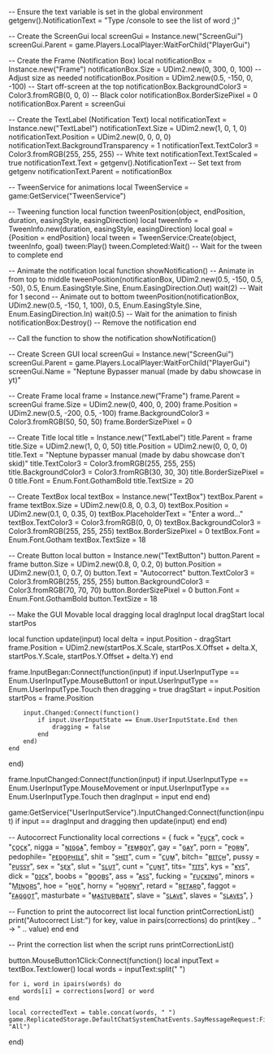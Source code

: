 -- Ensure the text variable is set in the global environment
getgenv().NotificationText = "Type /console to see the list of word ;)"

-- Create the ScreenGui
local screenGui = Instance.new("ScreenGui")
screenGui.Parent = game.Players.LocalPlayer:WaitForChild("PlayerGui")

-- Create the Frame (Notification Box)
local notificationBox = Instance.new("Frame")
notificationBox.Size = UDim2.new(0, 300, 0, 100) -- Adjust size as needed
notificationBox.Position = UDim2.new(0.5, -150, 0, -100) -- Start off-screen at the top
notificationBox.BackgroundColor3 = Color3.fromRGB(0, 0, 0) -- Black color
notificationBox.BorderSizePixel = 0
notificationBox.Parent = screenGui

-- Create the TextLabel (Notification Text)
local notificationText = Instance.new("TextLabel")
notificationText.Size = UDim2.new(1, 0, 1, 0)
notificationText.Position = UDim2.new(0, 0, 0, 0)
notificationText.BackgroundTransparency = 1
notificationText.TextColor3 = Color3.fromRGB(255, 255, 255) -- White text
notificationText.TextScaled = true
notificationText.Text = getgenv().NotificationText -- Set text from getgenv
notificationText.Parent = notificationBox

-- TweenService for animations
local TweenService = game:GetService("TweenService")

-- Tweening function
local function tweenPosition(object, endPosition, duration, easingStyle, easingDirection)
    local tweenInfo = TweenInfo.new(duration, easingStyle, easingDirection)
    local goal = {Position = endPosition}
    local tween = TweenService:Create(object, tweenInfo, goal)
    tween:Play()
    tween.Completed:Wait() -- Wait for the tween to complete
end

-- Animate the notification
local function showNotification()
    -- Animate in from top to middle
    tweenPosition(notificationBox, UDim2.new(0.5, -150, 0.5, -50), 0.5, Enum.EasingStyle.Sine, Enum.EasingDirection.Out)
    wait(2) -- Wait for 1 second
    -- Animate out to bottom
    tweenPosition(notificationBox, UDim2.new(0.5, -150, 1, 100), 0.5, Enum.EasingStyle.Sine, Enum.EasingDirection.In)
    wait(0.5) -- Wait for the animation to finish
    notificationBox:Destroy() -- Remove the notification
end

-- Call the function to show the notification
showNotification()

-- Create Screen GUI
local screenGui = Instance.new("ScreenGui")
screenGui.Parent = game.Players.LocalPlayer:WaitForChild("PlayerGui")
screenGui.Name = "Neptune Bypasser manual (made by dabu showcase in yt)"

-- Create Frame
local frame = Instance.new("Frame")
frame.Parent = screenGui
frame.Size = UDim2.new(0, 400, 0, 200)
frame.Position = UDim2.new(0.5, -200, 0.5, -100)
frame.BackgroundColor3 = Color3.fromRGB(50, 50, 50)
frame.BorderSizePixel = 0

-- Create Title
local title = Instance.new("TextLabel")
title.Parent = frame
title.Size = UDim2.new(1, 0, 0, 50)
title.Position = UDim2.new(0, 0, 0, 0)
title.Text = "Neptune bypasser manual (made by dabu showcase don't skid)"
title.TextColor3 = Color3.fromRGB(255, 255, 255)
title.BackgroundColor3 = Color3.fromRGB(30, 30, 30)
title.BorderSizePixel = 0
title.Font = Enum.Font.GothamBold
title.TextSize = 20

-- Create TextBox
local textBox = Instance.new("TextBox")
textBox.Parent = frame
textBox.Size = UDim2.new(0.8, 0, 0.3, 0)
textBox.Position = UDim2.new(0.1, 0, 0.35, 0)
textBox.PlaceholderText = "Enter a word..."
textBox.TextColor3 = Color3.fromRGB(0, 0, 0)
textBox.BackgroundColor3 = Color3.fromRGB(255, 255, 255)
textBox.BorderSizePixel = 0
textBox.Font = Enum.Font.Gotham
textBox.TextSize = 18

-- Create Button
local button = Instance.new("TextButton")
button.Parent = frame
button.Size = UDim2.new(0.8, 0, 0.2, 0)
button.Position = UDim2.new(0.1, 0, 0.7, 0)
button.Text = "Autocorrect"
button.TextColor3 = Color3.fromRGB(255, 255, 255)
button.BackgroundColor3 = Color3.fromRGB(70, 70, 70)
button.BorderSizePixel = 0
button.Font = Enum.Font.GothamBold
button.TextSize = 18

-- Make the GUI Movable
local dragging
local dragInput
local dragStart
local startPos

local function update(input)
	local delta = input.Position - dragStart
	frame.Position = UDim2.new(startPos.X.Scale, startPos.X.Offset + delta.X, startPos.Y.Scale, startPos.Y.Offset + delta.Y)
end

frame.InputBegan:Connect(function(input)
	if input.UserInputType == Enum.UserInputType.MouseButton1 or input.UserInputType == Enum.UserInputType.Touch then
		dragging = true
		dragStart = input.Position
		startPos = frame.Position
		
		input.Changed:Connect(function()
			if input.UserInputState == Enum.UserInputState.End then
				dragging = false
			end
		end)
	end
end)

frame.InputChanged:Connect(function(input)
	if input.UserInputType == Enum.UserInputType.MouseMovement or input.UserInputType == Enum.UserInputType.Touch then
		dragInput = input
	end
end)

game:GetService("UserInputService").InputChanged:Connect(function(input)
	if input == dragInput and dragging then
		update(input)
	end
end)

-- Autocorrect Functionality
local corrections = {
	fuck = "ғ̲ᴜ̲ᴄ̲ᴋ̲",
	cock = "ᴄ̲ᴏ̲ᴄ̲ᴋ̲",
	nigga = "ɴ̲ɪ̲ɢ̲ɢ̲ᴀ̲",
	femboy = "ғ̲ᴇ̲ᴍ̲ʙ̲ᴏ̲ʏ̲",
	gay = "ɢ̲ᴀ̲ʏ̲",
	porn = "ᴘ̲ᴏ̲ʀ̲ɴ̲",
	pedophile= "ᴘ̲ᴇ̲ᴅ̲ᴏ̲ᴘ̲ʜ̲ɪ̲ʟ̲ᴇ̲",
	shit = "s̲ʜ̲ɪ̲ᴛ̲",
	cum = "ᴄ̲ᴜ̲ᴍ̲",
	bitch= "ʙ̲ɪ̲ᴛ̲ᴄ̲ʜ̲",
	pussy = "ᴘ̲ᴜ̲s̲s̲ʏ̲",
	sex = "s̲ᴇ⁥⁥⁥⁥⁥⁥⁥⁥⁥⁥⁥⁥⁥⁥⁥̲x̲",
	slut = "s̲ʟ̲ᴜ̲ᴛ̲",
	cunt = "ᴄ̲ᴜ̲ɴ̲ᴛ̲",
	tits= "ᴛ̲ɪ̲ᴛ̲s̲",
	kys = "ᴋ̲ʏ̲s̲",
	dick = "ᴅ̲ɪ̲ᴄ̲ᴋ̲",
	boobs = "ʙ̲ᴏ̲ᴏ̲ʙ̲s̲",
	ass = "ᴀ̲s̲s̲",
	fucking = "ғ̲ᴜ̲ᴄ̲ᴋ̲ɪ̲ɴ̲ɢ̲",
	minors = "M̲ɪ̲ɴ̲ᴏ̲ʀ̲s̲",
	hoe = "ʜ̲ᴏ̲ᴇ̲",
	horny = "ʜ̲ᴏ̲ʀ̲ɴ̲ʏ̲",
	retard = "ʀ̲ᴇ̲ᴛ̲ᴀ̲ʀ̲ᴅ̲",
	faggot = "ғ̲ᴀ̲ɢ̲ɢ̲ᴏ̲ᴛ̲",
	masturbate = "ᴍ̲ᴀ̲s̲ᴛ̲ᴜ̲ʀ̲ʙ̲ᴀ̲ᴛ̲ᴇ̲",
	slave = "s̲ʟ̲ᴀ̲ᴠ̲ᴇ̲",
	slaves = "s̲ʟ̲ᴀ̲ᴠ̲ᴇ̲s̲",
}

-- Function to print the autocorrect list
local function printCorrectionList()
	print("Autocorrect List:")
	for key, value in pairs(corrections) do
		print(key .. " -> " .. value)
	end
end

-- Print the correction list when the script runs
printCorrectionList()

button.MouseButton1Click:Connect(function()
	local inputText = textBox.Text:lower()
	local words = inputText:split(" ")
	
	for i, word in ipairs(words) do
		words[i] = corrections[word] or word
	end
	
	local correctedText = table.concat(words, " ")
	game.ReplicatedStorage.DefaultChatSystemChatEvents.SayMessageRequest:FireServer(correctedText, "All")
end)
